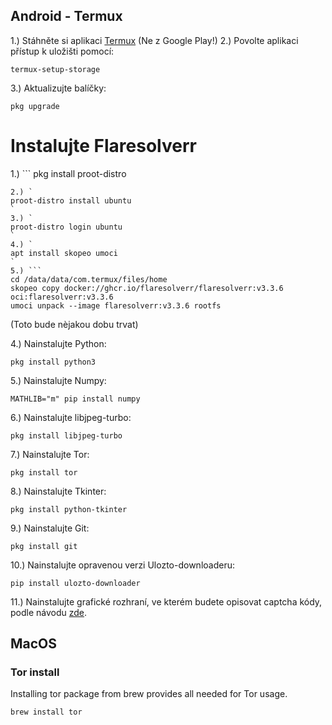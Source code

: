 ## Android - Termux

1.) Stáhněte si aplikaci [Termux](https://termux.com/) (Ne z Google Play!)
2.) Povolte aplikaci přístup k uložišti pomocí:
```shell
termux-setup-storage
```
3.) Aktualizujte balíčky:
```shell
pkg upgrade
```
# Instalujte Flaresolverr
1.) ```
pkg install proot-distro
```
2.) `
proot-distro install ubuntu
`
3.) `
proot-distro login ubuntu
`
4.) `
apt install skopeo umoci
`
5.) ```
cd /data/data/com.termux/files/home
skopeo copy docker://ghcr.io/flaresolverr/flaresolverr:v3.3.6 oci:flaresolverr:v3.3.6
umoci unpack --image flaresolverr:v3.3.6 rootfs
```
(Toto bude nèjakou dobu trvat)

4.) Nainstalujte Python:
```shell
pkg install python3
```
5.) Nainstalujte Numpy:
```shell
MATHLIB="m" pip install numpy
```
6.) Nainstalujte libjpeg-turbo:
```shell
pkg install libjpeg-turbo
```
7.) Nainstalujte Tor:
```shell
pkg install tor
```
8.) Nainstalujte Tkinter:
```shell
pkg install python-tkinter
```
9.) Nainstalujte Git:
```shell
pkg install git
```
10.) Nainstalujte opravenou verzi Ulozto-downloaderu:
```shell
pip install ulozto-downloader
```
11.) Nainstalujte grafické rozhraní, ve kterém budete opisovat captcha kódy, podle návodu [zde](https://wiki.termux.com/wiki/Graphical_Environment).

## MacOS

### Tor install
Installing tor package from brew provides all needed for Tor usage.
```shell
brew install tor
```
